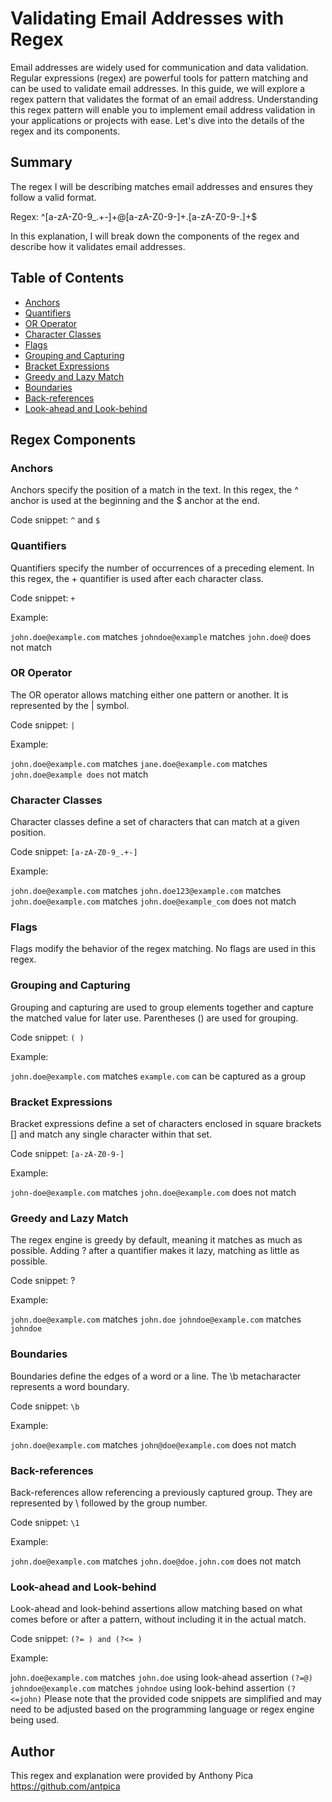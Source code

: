 # Validating Email Addresses with Regex

Email addresses are widely used for communication and data validation. Regular expressions (regex) are powerful tools for pattern matching and can be used to validate email addresses. In this guide, we will explore a regex pattern that validates the format of an email address. Understanding this regex pattern will enable you to implement email address validation in your applications or projects with ease. Let's dive into the details of the regex and its components.

## Summary

The regex I will be describing matches email addresses and ensures they follow a valid format.

Regex: ^[a-zA-Z0-9_.+-]+@[a-zA-Z0-9-]+\.[a-zA-Z0-9-.]+$

In this explanation, I will break down the components of the regex and describe how it validates email addresses.

## Table of Contents

- [Anchors](#anchors)
- [Quantifiers](#quantifiers)
- [OR Operator](#or-operator)
- [Character Classes](#character-classes)
- [Flags](#flags)
- [Grouping and Capturing](#grouping-and-capturing)
- [Bracket Expressions](#bracket-expressions)
- [Greedy and Lazy Match](#greedy-and-lazy-match)
- [Boundaries](#boundaries)
- [Back-references](#back-references)
- [Look-ahead and Look-behind](#look-ahead-and-look-behind)

## Regex Components

### Anchors

Anchors specify the position of a match in the text. In this regex, the ^ anchor is used at the beginning and the $ anchor at the end.

Code snippet: `^` and `$`

### Quantifiers

Quantifiers specify the number of occurrences of a preceding element. In this regex, the + quantifier is used after each character class.

Code snippet: `+`

Example:

`john.doe@example.com` matches
`johndoe@example` matches
`john.doe@` does not match


### OR Operator

The OR operator allows matching either one pattern or another. It is represented by the | symbol.

Code snippet: `|`

Example:

`john.doe@example.com` matches
`jane.doe@example.com` matches
`john.doe@example does` not match

### Character Classes

Character classes define a set of characters that can match at a given position.

Code snippet: `[a-zA-Z0-9_.+-]`

Example:

`john.doe@example.com` matches
`john.doe123@example.com` matches
`john.doe@example.com` matches
`john.doe@example_com` does not match

### Flags

Flags modify the behavior of the regex matching. No flags are used in this regex.

### Grouping and Capturing

Grouping and capturing are used to group elements together and capture the matched value for later use. Parentheses () are used for grouping.

Code snippet: `( )`

Example:

`john.doe@example.com` matches
`example.com` can be captured as a group

### Bracket Expressions

Bracket expressions define a set of characters enclosed in square brackets [] and match any single character within that set.

Code snippet: `[a-zA-Z0-9-]`

Example:

`john-doe@example.com` matches
`john.doe@example.com` does not match

### Greedy and Lazy Match
The regex engine is greedy by default, meaning it matches as much as possible. Adding ? after a quantifier makes it lazy, matching as little as possible.

Code snippet: ?

Example:

`john.doe@example.com` matches `john.doe`
`johndoe@example.com` matches `johndoe`

### Boundaries

Boundaries define the edges of a word or a line. The \b metacharacter represents a word boundary.

Code snippet: `\b`

Example:

`john.doe@example.com` matches
`john@doe@example.com` does not match

### Back-references
Back-references allow referencing a previously captured group. They are represented by \ followed by the group number.

Code snippet: `\1`

Example:

`john.doe@example.com` matches
`john.doe@doe.john.com` does not match

### Look-ahead and Look-behind

Look-ahead and look-behind assertions allow matching based on what comes before or after a pattern, without including it in the actual match.

Code snippet: `(?= ) and (?<= )`

Example:

j`ohn.doe@example.com` matches `john.doe` using look-ahead assertion `(?=@)`
`johndoe@example.com` matches `johndoe` using look-behind assertion `(?<=john)`
Please note that the provided code snippets are simplified and may need to be adjusted based on the programming language or regex engine being used.

## Author

This regex and explanation were provided by Anthony Pica https://github.com/antpica